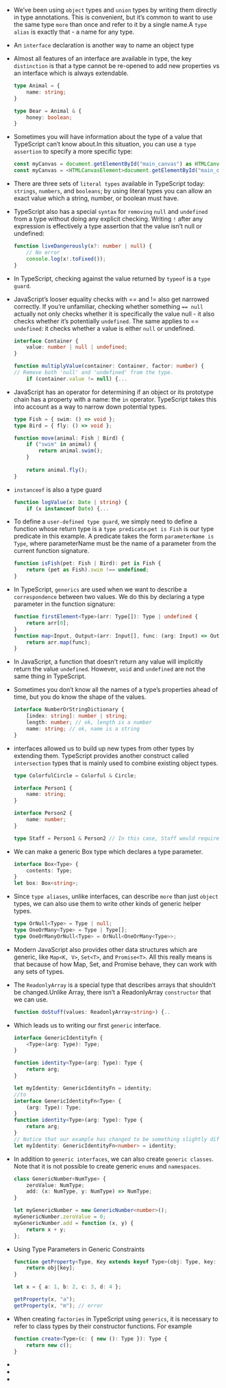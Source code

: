 * We’ve been using `object` types and `union` types by writing them directly in type annotations. This is convenient, but it’s common to want to use the same type `more` than once and refer to it by a single name.A `type alias` is exactly that - a name for any type.
* An `interface` declaration is another way to name an object type
* Almost all features of an interface are available in type, the key `distinction` is that a type cannot be re-opened to add new properties vs an interface which is always extendable.
    ```ts
    type Animal = {
        name: string;
    }

    type Bear = Animal & { 
        honey: boolean;
    }
    ```
* Sometimes you will have information about the type of a value that TypeScript can’t know about.In this situation, you can use a `type assertion` to specify a more specific type:
    ```ts
    const myCanvas = document.getElementById("main_canvas") as HTMLCanvasElement; // or
    const myCanvas = <HTMLCanvasElement>document.getElementById("main_canvas");
    ```
* There are three sets of `literal types` available in TypeScript today: `strings`, `numbers`, and `booleans`; by using literal types you can allow an exact value which a string, number, or boolean must have.
* TypeScript also has a special `syntax` for `removing` `null` and `undefined` from a type without doing any explicit checking. Writing `!` after any expression is effectively a type assertion that the value isn’t null or undefined:
    ```ts
    function liveDangerously(x?: number | null) {
        // No error
        console.log(x!.toFixed());
    }
    ```
* In TypeScript, checking against the value returned by `typeof` is a `type guard`.
* JavaScript’s looser equality checks with == and != also get narrowed correctly. If you’re unfamiliar, checking whether something `== null` actually not only checks whether it is specifically the value null - it also checks whether it’s potentially `undefined`. The same applies to == `undefined`: it checks whether a value is either `null` or undefined.
    ```ts
    interface Container {
        value: number | null | undefined;
    }
    
    function multiplyValue(container: Container, factor: number) {
    // Remove both 'null' and 'undefined' from the type.
        if (container.value != null) {...
    ```
* JavaScript has an operator for determining if an object or its prototype chain has a property with a name: the `in` operator. TypeScript takes this into account as a way to narrow down potential types.
    ```ts
    type Fish = { swim: () => void };
    type Bird = { fly: () => void };
    
    function move(animal: Fish | Bird) {
        if ("swim" in animal) {
            return animal.swim();
        }
        
        return animal.fly();
    }
    ```
* `instanceof` is also a type guard
    ```ts
    function logValue(x: Date | string) {
        if (x instanceof Date) {...
    ```
* To define a `user-defined type guard`, we simply need to define a function whose return type is a `type predicate`.`pet is Fish` is our type predicate in this example. A predicate takes the form `parameterName is Type`, where parameterName must be the name of a parameter from the current function signature.
    ```ts
    function isFish(pet: Fish | Bird): pet is Fish {
        return (pet as Fish).swim !== undefined;
    }
    ```
* In TypeScript, `generics` are used when we want to describe a `correspondence` between two values. We do this by declaring a type parameter in the function signature:
    ```ts
    function firstElement<Type>(arr: Type[]): Type | undefined {
        return arr[0];
    }
    function map<Input, Output>(arr: Input[], func: (arg: Input) => Output): Output[] {
        return arr.map(func);
    }
    ```
* In JavaScript, a function that doesn’t return any value will implicitly return the value `undefined`. However, `void` and `undefined` are not the same thing in TypeScript. 
* Sometimes you don’t know all the names of a type’s properties ahead of time, but you do know the shape of the values.
    ```ts
    interface NumberOrStringDictionary {
        [index: string]: number | string;
        length: number; // ok, length is a number
        name: string; // ok, name is a string
    }
    ```
* interfaces allowed us to build up new types from other types by extending them. TypeScript provides another construct called `intersection` types that is mainly used to combine existing object types.
    ```ts
    type ColorfulCircle = Colorful & Circle;
    ```
    ```ts
    interface Person1 {
        name: string;
    }
    
    interface Person2 {
        name: number;
    }
    
    type Staff = Person1 & Person2 // In this case, Staff would require the name property to be both a string and a number, which results in property being of type `never`.
    ```
* We can make a generic Box type which declares a type parameter.
    ```ts
    interface Box<Type> {
        contents: Type;
    }
    let box: Box<string>;
    ```
* Since `type aliases`, unlike interfaces, can describe `more` than just `object` types, we can also use them to write other kinds of generic helper types.
    ```ts
    type OrNull<Type> = Type | null;
    type OneOrMany<Type> = Type | Type[];
    type OneOrManyOrNull<Type> = OrNull<OneOrMany<Type>>;
    ```
* Modern JavaScript also provides other data structures which are generic, like `Map<K, V>`, `Set<T>`, and `Promise<T>`. All this really means is that because of how Map, Set, and Promise behave, they can work with any sets of types.
* The `ReadonlyArray` is a special type that describes arrays that shouldn’t be changed.Unlike Array, there isn’t a ReadonlyArray `constructor` that we can use.
    ```ts
    function doStuff(values: ReadonlyArray<string>) {..
    ```
* Which leads us to writing our first `generic` interface.
    ```ts
    interface GenericIdentityFn {
        <Type>(arg: Type): Type;
    }
    
    function identity<Type>(arg: Type): Type {
        return arg;
    }
    
    let myIdentity: GenericIdentityFn = identity;
    //to 
    interface GenericIdentityFn<Type> {
        (arg: Type): Type;
    }
    function identity<Type>(arg: Type): Type {
        return arg;
    }
    // Notice that our example has changed to be something slightly different. Instead of describing a generic function, we now have a non-generic function signature that is a part of a generic type. 
    let myIdentity: GenericIdentityFn<number> = identity;
    ```
* In addition to `generic interfaces`, we can also create `generic classes`. Note that it is not possible to create generic `enums` and `namespaces`.
    ```ts
    class GenericNumber<NumType> {
        zeroValue: NumType;
        add: (x: NumType, y: NumType) => NumType;
    }
    
    let myGenericNumber = new GenericNumber<number>();
    myGenericNumber.zeroValue = 0;
    myGenericNumber.add = function (x, y) {
        return x + y;
    };
    ```

* Using Type Parameters in Generic Constraints
    ```ts
    function getProperty<Type, Key extends keyof Type>(obj: Type, key: Key) {
        return obj[key];
    }
    
    let x = { a: 1, b: 2, c: 3, d: 4 };
    
    getProperty(x, "a");
    getProperty(x, "m"); // error
    ```
* When creating `factories` in TypeScript using `generics`, it is necessary to refer to class types by their constructor functions. For example
    ```ts
    function create<Type>(c: { new (): Type }): Type {
        return new c();
    }
    ```

* 
* 
* 